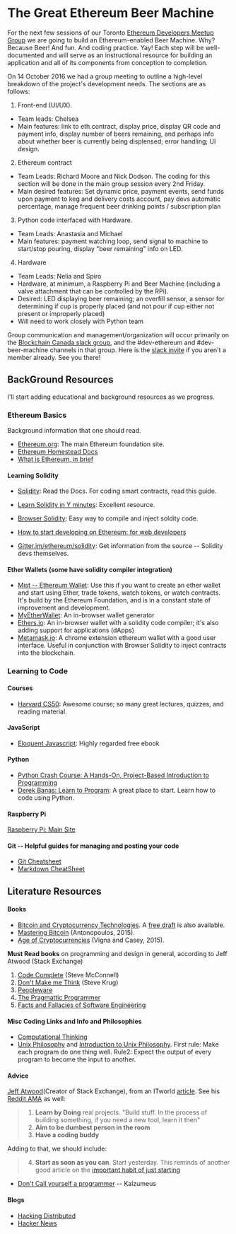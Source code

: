 # The Great Ethereum Beer Machine

For the next few sessions of our Toronto [Ethereum Developers Meetup Group](https://www.meetup.com/ethereum-developers/) we are going to build an Ethereum-enabled Beer Machine. Why? Because Beer! And fun. And coding practice. Yay! Each step will be well-documented and will serve as an instructional resource for building an application and all of its components from conception to completion.

On 14 October 2016 we had a group meeting to outline a high-level breakdown of the project's development needs. The sections are as follows:

1. Front-end (UI/UX).
  * Team leads: Chelsea
  * Main features: link to eth.contract, display price, display QR code and payment info, display number of beers remaining, and perhaps info about whether beer is currently being displensed; error handling; UI design.  

2. Ethereum contract
  * Team Leads: Richard Moore and Nick Dodson. The coding for this section will be done in the main group session every 2nd Friday.
  * Main desired features: Set dynamic price, payment events, send funds upon payment to keg and delivery costs account, pay devs automatic percentage, manage frequent beer drinking points / subscription plan

3. Python code interfaced with Hardware.
  * Team Leads:  Anastasia and Michael
  * Main features: payment watching loop, send signal to machine to start/stop pouring, display "beer remaining" info on LED.

4. Hardware
  * Team Leads: Nelia and Spiro
  * Hardware, at minimum, a Raspberry Pi and Beer Machine (including a valve attachment that can be controlled by the RPi).
  * Desired: LED displaying beer remaining; an overfill sensor, a sensor for determining if cup is properly placed (and not pour if cup either not present or improperly placed)
  * Will need to work closely with Python team

Group communication and management/organization will occur primarily on the [Blockchain Canada slack group](blockchaincanada.slack.com), and the #dev-ethereum and #dev-beer-machine channels in that group. Here is the [slack invite](http://blockchaincanada.herokuapp.com/) if you aren't a member already. See you there!


## BackGround Resources
I'll start adding educational and background resources as we progress.

### Ethereum Basics
Background information that one should read.

* [Ethereum.org](https://ethereum.org): The main Ethereum foundation site.
* [Ethereum Homestead Docs](https://ethereum-homestead.readthedocs.io/en/latest/)
* [What is Ethereum, in brief](http://jefflau.net/what-is-ethereum/)

#### Learning Solidity
* [Solidity](https://solidity.readthedocs.io/en/develop/): Read the Docs. For coding smart contracts, read this guide.
* [Learn Solidity in Y minutes](https://learnxinyminutes.com/docs/solidity/): Excellent resource.
* [Browser Solidity](https://ethereum.github.io/browser-solidity): Easy way to compile and inject soldity code.

* [How to start developing on Ethereum: for web developers](http://jefflau.net/how-to-start-developing-on-ethereum-for-web-developers/)
* [Gitter.im/ethereum/solidity](https://gitter.im/ethereum/solidity): Get information from the source -- Solidity devs themselves.


#### Ether Wallets (some have solidity compiler integration)

* [Mist -- Ethereum Wallet](https://github.com/ethereum/mist/releases): Use this if you want to create an ether wallet and start using Ether, trade tokens, watch tokens, or watch contracts. It's build by the Ethereum Foundation, and is in a constant state of improvement and development.
* [MyEtherWallet](https://www.myetherwallet.com/): An in-browser wallet generator
* [Ethers.io](https://ethers.io): An in-browser wallet with a solidity code compiler; it's also adding support for applications (dApps)
* [Metamask.io](https://metamask.io): A chrome extension ethereum wallet with a good user interface. Useful in conjunction with Browser Solidity to inject contracts into the blockchain.


### Learning to Code

#### Courses
* [Harvard CS50](https://cs50.harvard.edu/): Awesome course; so many great lectures, quizzes, and reading material.

#### JavaScript

* [Eloquent Javascript](http://eloquentjavascript.net/): Highly regarded free ebook

#### Python
* [Python Crash Course: A Hands-On, Project-Based Introduction to Programming](https://www.amazon.ca/Python-Crash-Course-Hands-Project-Based/dp/1593276036)
* [Derek Banas: Learn to Program](https://www.youtube.com/playlist?list=PLGLfVvz_LVvTn3cK5e6LjhgGiSeVlIRwt): A great place to start. Learn how to code using Python.


#### Raspberry Pi
[Raspberry Pi: Main Site](https://www.raspberrypi.org/)

#### Git -- Helpful guides for managing and posting your code

* [Git Cheatsheet](https://services.github.com/kit/downloads/github-git-cheat-sheet.pdf)
* [Markdown CheatSheet](https://github.com/adam-p/markdown-here/wiki/Markdown-Cheatsheet)



## Literature Resources

#### Books
* [Bitcoin and Cryptocurrency Technologies](http://bitcoinbook.cs.princeton.edu/). A [free draft](https://d28rh4a8wq0iu5.cloudfront.net/bitcointech/readings/princeton_bitcoin_book.pdf) is also available.
* [Mastering Bitcoin](https://www.amazon.com/Mastering-Bitcoin-Unlocking-Digital-Cryptocurrencies/dp/1449374042) (Antonopoulos, 2015).
* [Age of Cryptocurrencies](https://www.amazon.com/Age-Cryptocurrency-Blockchain-Challenging-Economic/dp/1250081556/) (Vigna and Casey, 2015).

**Must Read books** on programming and design in general, according to Jeff Atwood (Stack Exchange)
1. [Code Complete](http://www.amazon.com/exec/obidos/ASIN/0735619670/codihorr-20) (Steve McConnell)
2. [Don't Make me Think](http://www.amazon.com/exec/obidos/ASIN/0321965515/codihorr-20) (Steve Krug)
3. [Peopleware](http://www.amazon.com/exec/obidos/ASIN/0932633439/codihorr-20)
4. [The Pragmattic Programmer](http://www.amazon.com/exec/obidos/ASIN/020161622X/codihorr-20)
5. [Facts and Fallacies of Software Engineering](http://www.amazon.com/exec/obidos/ASIN/0321117425/codihorr-20)



#### Misc Coding Links and Info and Philosophies
* [Computational Thinking](http://socialissues.cs.toronto.edu/index.html?p=279.html)
* [Unix Philosophy](http://www.catb.org/esr/writings/taoup/html/ch01s06.html) and [Introduction to Unix Philosophy](http://www.linfo.org/unix_philosophy.html). First rule: Make each program do one thing well. Rule2: Expect the output of every program to become the input to another.

#### Advice
[Jeff Atwood](https://blog.codinghorror.com/)(Creator of Stack Exchange), from an ITworld [article](http://www.itworld.com/article/2932599/enterprise-software/the-importance-of-coding-buddies-and-other-advice-for-programmers.html). See his [Reddit AMA](https://www.reddit.com/r/programmerchat/comments/38pggs/i_am_jeff_atwood_long_time_blogger_at/) as well:
> 1. **Learn by Doing** real projects. "Build stuff. In the process of building something, if you need a new tool, learn it then"
> 2. **Aim to be dumbest person in the room**
> 3. **Have a coding buddy**

Adding to that, we should include:

> 4. **Start as soon as you can**. Start yesterday. This reminds of another good article on the [important habit of just starting](https://lifehacker.com/the-important-habit-of-just-starting-1771016698)

* [Don't Call yourself a programmer](http://www.kalzumeus.com/2011/10/28/dont-call-yourself-a-programmer/) -- Kalzumeus

#### Blogs
* [Hacking Distributed]()
* [Hacker News](http://news.ycombinator.com/)
